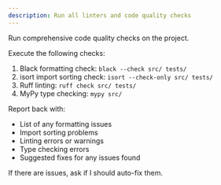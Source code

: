 ```yaml
---
description: Run all linters and code quality checks
---
```


Run comprehensive code quality checks on the project.

Execute the following checks:

1. Black formatting check: `black --check src/ tests/`
2. isort import sorting check: `isort --check-only src/ tests/`
3. Ruff linting: `ruff check src/ tests/`
4. MyPy type checking: `mypy src/`

Report back with:
- List of any formatting issues
- Import sorting problems
- Linting errors or warnings
- Type checking errors
- Suggested fixes for any issues found

If there are issues, ask if I should auto-fix them.
